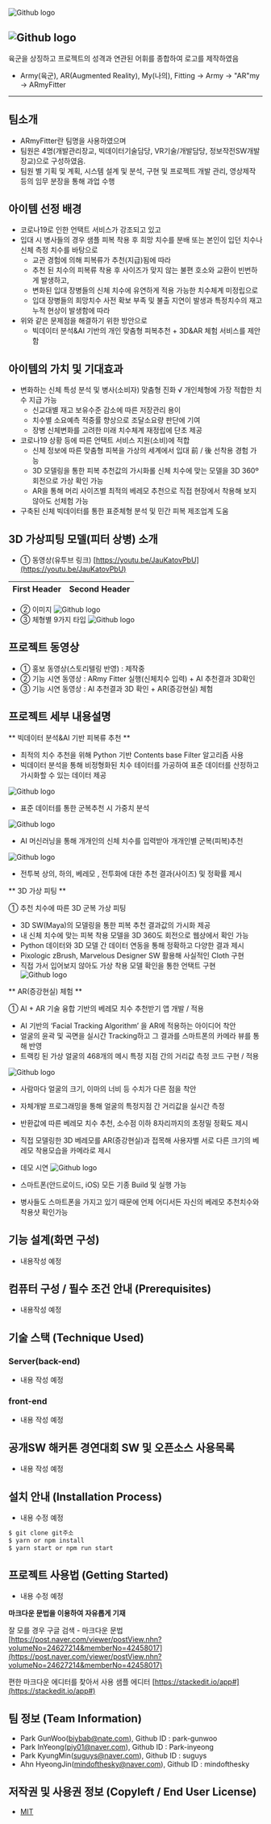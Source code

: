 ﻿![Github logo](https://github.com/osamhack2020/WEB_AI-based-3D-and-AR-Fitting-Fitter_ARmyFitter/blob/master/folder/fitter_logo2.jpg?raw=true)

![Github logo](https://github.com/osamhack2020/WEB_AI-based-3D-and-AR-Fitting-Fitter_ARmyFitter/blob/master/folder/logo_title.png?raw=true)
--- 
육군을 상징하고 프로젝트의 성격과 연관된 어휘를 종합하여 로고를 제작하였음
* Army(육군), AR(Augmented Reality), My(나의), Fitting → Army → "AR"my → ARmyFitter
***


## 팀소개
* ARmyFitter란 팀명을 사용하였으며
* 팀원은 4명(개발관리장교, 빅데이터기술담당, VR기술/개발담당, 정보작전SW개발장교)으로 구성하였음.
* 팀원 별 기획 및 계획, 시스템 설계 및 분석, 구현 및 프로젝트 개발 관리, 영상제작 등의 임무 분장을 통해 과업 수행

## 아이템 선정 배경
* 코로나19로 인한 언택트 서비스가 강조되고 있고
* 입대 시 병사들의 경우 샘플 피복 착용 후 희망 치수를 분배 또는 본인이 입던 치수나 신체 측정 치수를 바탕으로
  * 교관 경험에 의해 피복류가 추천(지급)됨에 따라
  * 추천 된 치수의 피복류 착용 후 사이즈가 맞지 않는 불편 호소와 교환이 빈번하게 발생하고,
  * 변화된 입대 장병들의 신체 치수에 유연하게 적용 가능한 치수체계 미정립으로
  * 입대 장병들의 희망치수 사전 확보 부족 및 불출 지연이 발생과 특정치수의 재고 누적 현상이 발생함에 따라 
* 위와 같은 문제점을 해결하기 위한 방안으로
  * 빅데이터 분석&AI 기반의 개인 맞춤형 피복추천 + 3D&AR 체험 서비스를 제안함

## 아이템의 가치 및 기대효과
* 변화하는 신체 특성 분석 및 병사(소비자) 맞춤형 진화  √ 개인체형에 가장 적합한 치수 지급 가능
  * 신교대별 재고 보유수준 감소에 따른 저장관리 용이
  * 치수별 소요예측 적중률 향상으로 조달소요량 판단에 기여 
  * 장병 신체변화를 고려한 미래 치수체계 재정립에 단초 제공
* 코로나19 상황 등에 따른 언택트 서비스 지원(소비)에 적합
  * 신체 정보에 따른 맞춤형 피복을 가상의 세계에서 입대 前 / 後 선착용 경험 가능
  * 3D 모델링을 통한 피복 추천값의 가시화롤 신체 치수에 맞는 모델을 3D 360º 회전으로 가상 확인 가능
  * AR을 통해 머리 사이즈별 최적의 베레모 추천으로 직접 현장에서 착용해 보지 않아도 선체험 가능
* 구축된 신체 빅데이터를 통한 표준체형 분석 및 민간 피복 제조업계 도움 

## 3D 가상피팅 모델(피터 상병) 소개
* ① 동영상(유투브 링크)
[https://youtu.be/JauKatovPbU](https://youtu.be/JauKatovPbU)

First Header | Second Header
------------ | -------------
* ② 이미지
![Github logo](https://github.com/osamhack2020/WEB_AI-based-3D-and-AR-Fitting-Fitter_ARmyFitter/blob/master/folder/fitter_one_small2.jpg?raw=true)
* ③ 체형별 9가지 타입
![Github logo](https://github.com/osamhack2020/WEB_AI-based-3D-and-AR-Fitting-Fitter_ARmyFitter/blob/master/folder/fitter(9).jpg?raw=true)


## 프로젝트 동영상
* ① 홍보 동영상(스토리텔링 반영) : 제작중
* ② 기능 시연 동영상 : ARmy Fitter 실행(신체치수 입력) + AI 추천결과 3D확인
* ③ 기능 시연 동영상 : AI 추천결과 3D 확인 + AR(증강현실) 체험


## 프로젝트 세부 내용설명
** 빅데이터 분석&AI 기반 피복류 추천 **

* 최적의 치수 추천을 위해 Python 기반 Contents base Filter 알고리즘 사용
* 빅데이터 분석을 통해 비정형화된 치수 테이터를 가공하여 표준 데이터를 산정하고 가시화할 수 있는 데이터 제공

![Github logo](https://github.com/osamhack2020/WEB_AI-based-3D-and-AR-Fitting-Fitter_ARmyFitter/blob/master/folder/recommendation9.jpg?raw=true)

* 표준 데이터를 통한 군복추천 시 가중치 분석

![Github logo](https://github.com/osamhack2020/WEB_AI-based-3D-and-AR-Fitting-Fitter_ARmyFitter/blob/master/folder/recommendation2.jpg?raw=true)

* AI 머신러닝을 통해 개개인의 신체 치수를 입력받아 개개인별 군복(피복)추천

![Github logo](https://github.com/osamhack2020/WEB_AI-based-3D-and-AR-Fitting-Fitter_ARmyFitter/blob/master/folder/recommendation3.jpg?raw=true)

* 전투복 상의, 하의, 베레모 , 전투화에 대한 추천 결과(사이즈) 및 정확률 제시

** 3D 가상 피팅 **

➀ 추천 치수에 따른 3D 군복 가상 피팅
* 3D SW(Maya)의 모델링을 통한 피복 추천 결과값의 가시화 제공
* 내 신체 치수에 맞는 피복 착용 모델을 3D 360도 회전으로 웹상에서 확인 가능 
* Python 데이터와 3D 모델 간 데이터 연동을 통해 정확하고 다양한 결과 제시
* Pixologic zBrush, Marvelous Designer SW 활용해 사실적인 Cloth 구현
* 직접 가서 입어보지 않아도 가상 착용 모델 확인을 통한 언택트 구현
![Github logo](https://github.com/osamhack2020/WEB_AI-based-3D-and-AR-Fitting-Fitter_ARmyFitter/blob/master/folder/recommendation7.jpg?raw=true)

** AR(증강현실) 체험 **

➀ AI + AR 기술 융합 기반의 베레모 치수 추천받기 앱 개발 / 적용
* AI 기반의 ‘Facial Tracking Algorithm’ 을 AR에 적용하는 아이디어 착안
* 얼굴의 윤곽 및 곡면을 실시간 Tracking하고 그 결과를 스마트폰의 카메라 뷰를 통해 반영
* 트랙킹 된 가상 얼굴의 468개의 메시 특정 지점 간의 거리값 측정 코드 구현 / 적용

![Github logo](https://github.com/osamhack2020/WEB_AI-based-3D-and-AR-Fitting-Fitter_ARmyFitter/blob/master/folder/recommendation8.jpg?raw=true)

* 사람마다 얼굴의 크기, 이마의 너비 등 수치가 다른 점을 착안
* 자체개발 프로그래밍을 통해 얼굴의 특정지점 간 거리값을 실시간 측정
* 반환값에 따른 베레모 치수 추천, 소수점 이하 8자리까지의 초정밀 정확도 제시
* 직접 모델링한 3D 베레모를 AR(증강현실)과 접목해 사용자별 서로 다른 크기의 베레모 착용모습을 카메라로 제시

* 데모 시연
![Github logo](https://github.com/osamhack2020/WEB_AI-based-3D-and-AR-Fitting-Fitter_ARmyFitter/blob/master/folder/recommendation6.jpg?raw=true)
* 스마트폰(안드로이드, iOS) 모든 기종 Build 및 실행 가능
* 병사들도 스마트폰을 가지고 있기 때문에 언제 어디서든 자신의 베레모 추천치수와 착용샷 확인가능

##  기능 설계(화면 구성)
* 내용작성 예정

##  컴퓨터 구성 / 필수 조건 안내 (Prerequisites)
* 내용작성 예정

##  기술 스택 (Technique Used)
### Server(back-end)
 -  내용 작성 예정
 
### front-end
 -  내용 작성 예정

## 공개SW 해커톤 경연대회 SW 및 오픈소스 사용목록
 -  내용 작성 예정

## 설치 안내 (Installation Process)
 -  내용 수정 예정
```bash
$ git clone git주소
$ yarn or npm install
$ yarn start or npm run start
```

## 프로젝트 사용법 (Getting Started)
 -  내용 수정 예정

**마크다운 문법을 이용하여 자유롭게 기재**

잘 모를 경우
구글 검색 - 마크다운 문법
[https://post.naver.com/viewer/postView.nhn?volumeNo=24627214&memberNo=42458017](https://post.naver.com/viewer/postView.nhn?volumeNo=24627214&memberNo=42458017)

 편한 마크다운 에디터를 찾아서 사용
 샘플 에디터 [https://stackedit.io/app#](https://stackedit.io/app#)
 
## 팀 정보 (Team Information)
- Park GunWoo(biybab@nate.com), Github ID : park-gunwoo
- Park InYeong(piy01@naver.com), Github ID : Park-inyeong
- Park KyungMin(suguys@naver.com), Github ID : suguys
- Ahn HyeongJin(mindofthesky@naver.com), Github ID : mindofthesky

## 저작권 및 사용권 정보 (Copyleft / End User License)
 * [MIT](https://github.com/osam2020-WEB/Sample-ProjectName-TeamName/blob/master/license.md)
